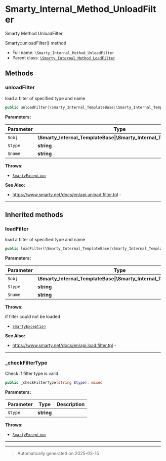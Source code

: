 
# Smarty_Internal_Method_UnloadFilter

Smarty Method UnloadFilter

Smarty::unloadFilter() method

* Full name: `\Smarty_Internal_Method_UnloadFilter`
* Parent class: [`\Smarty_Internal_Method_LoadFilter`](./Smarty_Internal_Method_LoadFilter.md)




## Methods


### unloadFilter

load a filter of specified type and name

```php
public unloadFilter(\Smarty_Internal_TemplateBase|\Smarty_Internal_Template|\Smarty $obj, string $type, string $name): \Smarty_Internal_TemplateBase
```








**Parameters:**

| Parameter | Type | Description |
|-----------|------|-------------|
| `$obj` | **\Smarty_Internal_TemplateBase&#124;\Smarty_Internal_Template&#124;\Smarty** |  |
| `$type` | **string** | filter type |
| `$name` | **string** | filter name |




**Throws:**

- [`SmartyException`](./SmartyException.md)



**See Also:**

* https://www.smarty.net/docs/en/api.unload.filter.tpl - 

***


## Inherited methods


### loadFilter

load a filter of specified type and name

```php
public loadFilter(\Smarty_Internal_TemplateBase|\Smarty_Internal_Template|\Smarty $obj, string $type, string $name): bool
```








**Parameters:**

| Parameter | Type | Description |
|-----------|------|-------------|
| `$obj` | **\Smarty_Internal_TemplateBase&#124;\Smarty_Internal_Template&#124;\Smarty** |  |
| `$type` | **string** | filter type |
| `$name` | **string** | filter name |




**Throws:**
<p>if filter could not be loaded</p>

- [`SmartyException`](./SmartyException.md)



**See Also:**

* https://www.smarty.net/docs/en/api.load.filter.tpl - 

***

### _checkFilterType

Check if filter type is valid

```php
public _checkFilterType(string $type): mixed
```








**Parameters:**

| Parameter | Type | Description |
|-----------|------|-------------|
| `$type` | **string** |  |




**Throws:**

- [`SmartyException`](./SmartyException.md)



***


***
> Automatically generated on 2025-03-15
